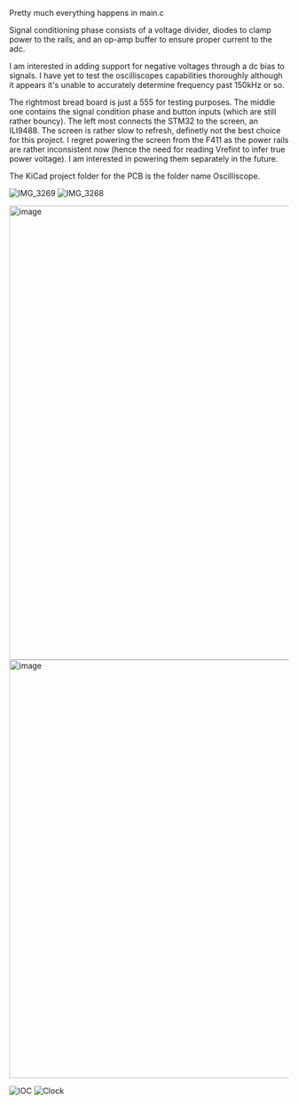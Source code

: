 Pretty much everything happens in main.c 

Signal conditioning phase consists of a voltage divider, diodes to clamp power to the rails, and an op-amp buffer to ensure proper current to the adc. 

I am interested in adding support for negative voltages through a dc bias to signals. I have yet to test the oscilliscopes capabilities thoroughly although it appears it's unable to accurately determine frequency past 150kHz or so.

The rightmost bread board is just a 555 for testing purposes. The middle one contains the signal condition phase and button inputs (which are still rather bouncy). 
The left most connects the STM32 to the screen, an ILI9488. 
The screen is rather slow to refresh, definetly not the best choice for this project. I regret powering the screen from the F411 as the power rails are rather inconsistent now (hence the need for reading Vrefint to infer true power voltage). I am interested in powering them separately in the future. 

The KiCad project folder for the PCB is the folder name Oscilliscope.

![IMG_3269](https://github.com/user-attachments/assets/2417fd9c-2287-414c-98d7-f8bc23083772)
![IMG_3268](https://github.com/user-attachments/assets/c0b5c635-a361-4ef4-89e5-ff83ad5119aa)

<img width="1218" height="818" alt="image" src="https://github.com/user-attachments/assets/0be5b9b4-5f8f-4d4c-a0bb-e1cc9cbf1648" />
<img width="1293" height="754" alt="image" src="https://github.com/user-attachments/assets/d9c7251e-e52e-44ce-a569-7300172bc96c" />


![IOC](https://github.com/user-attachments/assets/468c2dde-9f9d-4760-8e9b-34a5dcbabdb9)
![Clock](https://github.com/user-attachments/assets/519a8c44-f923-41b5-92d6-90d6a549c380)
